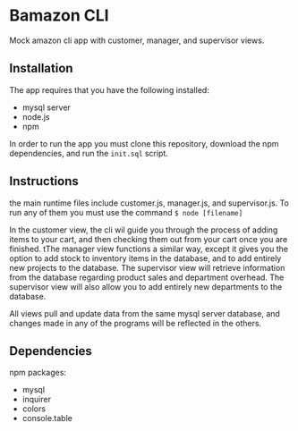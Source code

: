 # Bamazon CLI

Mock amazon cli app with customer, manager, and supervisor views.

## Installation

The app requires that you have the following installed:

- mysql server
- node.js
- npm

In order to run the app you must clone this repository, download the npm dependencies, and run the `init.sql` script.

## Instructions

the main runtime files include customer.js, manager.js, and supervisor.js. To run any of them you must use the command `$ node [filename]` 

In the customer view, the cli wil guide you through the process of adding items to your cart, and then checking them out from your cart once you are finished. tThe manager view functions a similar way, except it gives you the option to add stock to inventory items in the database, and to add entirely new projects to the database. The supervisor view will retrieve information from the database regarding product sales and department overhead. The supervisor view will also allow you to add entirely new departments to the database.

All views pull and update data from the same mysql server database, and changes made in any of the programs will be reflected in the others.

## Dependencies

npm packages:

- mysql
- inquirer
- colors
- console.table